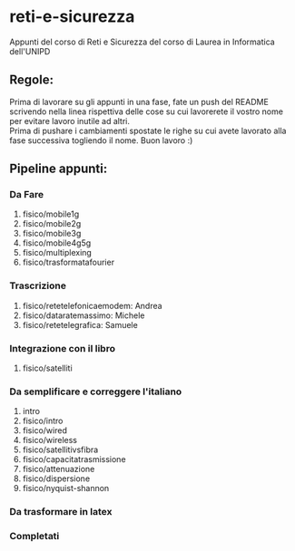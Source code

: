 # reti-e-sicurezza
Appunti del corso di Reti e Sicurezza del corso di Laurea in Informatica dell'UNIPD

## Regole:
Prima di lavorare su gli appunti in una fase, fate un push del README scrivendo nella linea rispettiva delle cose su cui lavorerete il vostro nome per evitare lavoro inutile ad altri.<br>
Prima di pushare i cambiamenti spostate le righe su cui avete lavorato alla fase successiva togliendo il nome. Buon lavoro :)
## Pipeline appunti:
### Da Fare
<ol>
    <li>fisico/mobile1g</li>
    <li>fisico/mobile2g</li>
    <li>fisico/mobile3g</li>
    <li>fisico/mobile4g5g</li>
    <li>fisico/multiplexing</li>
    <li>fisico/trasformatafourier</li>
</ol>

### Trascrizione
<ol>
    <li>fisico/retetelefonicaemodem: Andrea</li>
    <li>fisico/dataratemassimo: Michele</li>
    <li>fisico/retetelegrafica: Samuele</li>
</ol>

### Integrazione con il libro
<ol>
    <li>fisico/satelliti</li>
</ol>

### Da semplificare e correggere l'italiano
<ol>
	<li>intro</li>
	<li>fisico/intro</li>
	<li>fisico/wired</li>
	<li>fisico/wireless</li>
	<li>fisico/satellitivsfibra</li>
   	<li>fisico/capacitatrasmissione</li>
   	<li>fisico/attenuazione</li>
    <li>fisico/dispersione</li>
    <li>fisico/nyquist-shannon</li>
</ol>

### Da trasformare in latex
<ol>
</ol>

### Completati
<ol>
</ol>
